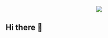 <div align="center">
  <img src="https://capsule-render.vercel.app/api?type=rect&height=170&color=gradient&text=Brian%20;%20STATIC%20VOID&fontColor=00FFCC&fontAlign=63&fontAlignY=79&reversal=true"    />
</div>

## Hi there 👋

<!--
**brian-2308/brian-2308** is a ✨ _special_ ✨ repository because its `README.md` (this file) appears on your GitHub profile.

Here are some ideas to get you started:

- 🔭 I’m currently working on ...
- 🌱 I’m currently learning ...
- 👯 I’m looking to collaborate on ...
- 🤔 I’m looking for help with ...
- 💬 Ask me about ...
- 📫 How to reach me: ...
- 😄 Pronouns: ...
- ⚡ Fun fact: ...
-->
